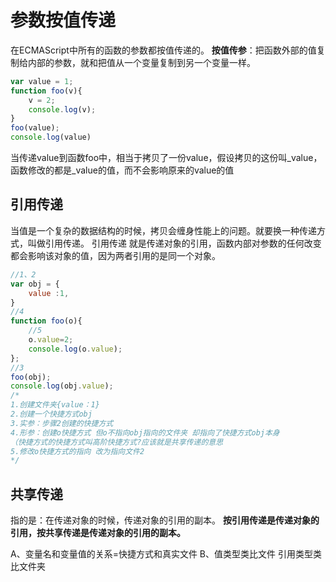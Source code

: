 # 参数按值传递
在ECMAScript中所有的函数的参数都按值传递的。
**按值传参**：把函数外部的值复制给内部的参数，就和把值从一个变量复制到另一个变量一样。
```js
var value = 1;
function foo(v){
    v = 2;
    console.log(v);
}
foo(value);
console.log(value)
```
当传递value到函数foo中，相当于拷贝了一份value，假设拷贝的这份叫_value，函数修改的都是_value的值，而不会影响原来的value的值

## 引用传递
当值是一个复杂的数据结构的时候，拷贝会缠身性能上的问题。就要换一种传递方式，叫做引用传递。
引用传递 就是传递对象的引用，函数内部对参数的任何改变都会影响该对象的值，因为两者引用的是同一个对象。
```js
//1、2
var obj = {
    value :1,
}
//4
function foo(o){
    //5
    o.value=2;
    console.log(o.value);
};
//3
foo(obj);
console.log(obj.value);
/*
1.创建文件夹{value：1}
2.创建一个快捷方式obj
3.实参：步骤2创建的快捷方式
4.形参：创建o快捷方式 但o不指向obj指向的文件夹 却指向了快捷方式obj本身
（快捷方式的快捷方式叫高阶快捷方式?应该就是共享传递的意思
5.修改o快捷方式的指向 改为指向文件2
*/
```
## 共享传递
指的是：在传递对象的时候，传递对象的引用的副本。
**按引用传递是传递对象的引用，按共享传递是传递对象的引用的副本。**

A、变量名和变量值的关系=快捷方式和真实文件
B、值类型类比文件 引用类型类比文件夹

